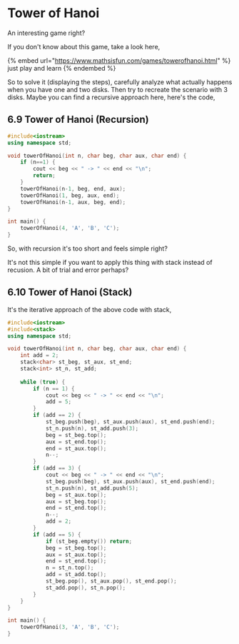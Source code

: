 # Tower of Hanoi

An interesting game right?

If you don't know about this game, take a look here,

{% embed url="https://www.mathsisfun.com/games/towerofhanoi.html" %}
just play and learn
{% endembed %}

So to solve it (displaying the steps), carefully analyze what actually happens when you have one and two disks. Then try to recreate the scenario with 3 disks. Maybe you can find a recursive approach here, here's the code,

## 6.9 Tower of Hanoi (Recursion)

```cpp
#include<iostream>
using namespace std;

void towerOfHanoi(int n, char beg, char aux, char end) {
    if (n==1) {
        cout << beg << " -> " << end << "\n";
        return;
    }
    towerOfHanoi(n-1, beg, end, aux);
    towerOfHanoi(1, beg, aux, end);
    towerOfHanoi(n-1, aux, beg, end);
}

int main() {
    towerOfHanoi(4, 'A', 'B', 'C');
}
```

So, with recursion it's too short and feels simple right?&#x20;

It's not this simple if you want to apply this thing with stack instead of recusion. A bit of trial and error perhaps?

## 6.10 Tower of Hanoi (Stack)

It's the iterative approach of the above code with stack,

```cpp
#include<iostream>
#include<stack>
using namespace std;

void towerOfHanoi(int n, char beg, char aux, char end) {
    int add = 2;
    stack<char> st_beg, st_aux, st_end;
    stack<int> st_n, st_add;
    
    while (true) {
        if (n == 1) {
            cout << beg << " -> " << end << "\n";
            add = 5;
        }
        if (add == 2) {
            st_beg.push(beg), st_aux.push(aux), st_end.push(end);
            st_n.push(n), st_add.push(3);
            beg = st_beg.top();
            aux = st_end.top();
            end = st_aux.top();
            n--;
        }
        if (add == 3) {
            cout << beg << " -> " << end << "\n";
            st_beg.push(beg), st_aux.push(aux), st_end.push(end);
            st_n.push(n), st_add.push(5);
            beg = st_aux.top();
            aux = st_beg.top();
            end = st_end.top();
            n--;
            add = 2;
        }
        if (add == 5) {
            if (st_beg.empty()) return;
            beg = st_beg.top();
            aux = st_aux.top();
            end = st_end.top();
            n = st_n.top();
            add = st_add.top();
            st_beg.pop(), st_aux.pop(), st_end.pop(); 
            st_add.pop(), st_n.pop();
        }
    }
}

int main() {
    towerOfHanoi(3, 'A', 'B', 'C');
}
```
